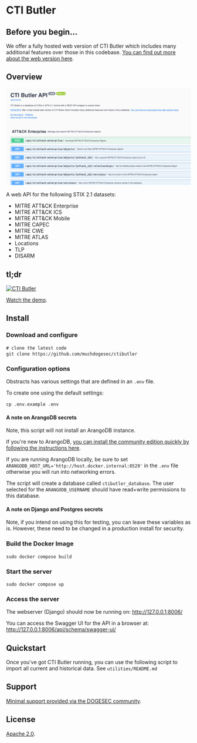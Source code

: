 # CTI Butler

## Before you begin...

We offer a fully hosted web version of CTI Butler which includes many additional features over those in this codebase. [You can find out more about the web version here](https://www.ctibutler.com/).

## Overview

![](docs/ctibutler.png)

A web API for the following STIX 2.1 datasets:

* MITRE ATT&CK Enterprise
* MITRE ATT&CK ICS
* MITRE ATT&CK Mobile
* MITRE CAPEC
* MITRE CWE
* MITRE ATLAS
* Locations
* TLP
* DISARM

## tl;dr

[![CTI Butler](https://img.youtube.com/vi/84SgT-ess4E/0.jpg)](https://www.youtube.com/watch?v=84SgT-ess4E)

[Watch the demo](https://www.youtube.com/watch?v=84SgT-ess4E).

## Install

### Download and configure

```shell
# clone the latest code
git clone https://github.com/muchdogesec/ctibutler
```

### Configuration options

Obstracts has various settings that are defined in an `.env` file.

To create one using the default settings:

```shell
cp .env.example .env
```

#### A note on ArangoDB secrets

Note, this script will not install an ArangoDB instance.

If you're new to ArangoDB, [you can install the community edition quickly by following the instructions here](https://arangodb.com/community-server/).

If you are running ArangoDB locally, be sure to set `ARANGODB_HOST_URL='http://host.docker.internal:8529'` in the `.env` file otherwise you will run into networking errors.

The script will create a database called `ctibutler_database`. The user selected for the `ARANGODB_USERNAME` should have read+write permissions to this database.

#### A note on Django and Postgres secrets

Note, if you intend on using this for testing, you can leave these variables as is. However, these need to be changed in a production install for security.

### Build the Docker Image

```shell
sudo docker compose build
```

### Start the server

```shell
sudo docker compose up
```

### Access the server

The webserver (Django) should now be running on: http://127.0.0.1:8006/

You can access the Swagger UI for the API in a browser at: http://127.0.0.1:8006/api/schema/swagger-ui/

## Quickstart

Once you've got CTI Butler running, you can use the following script to import all current and historical data. See `utilities/README.md`

## Support

[Minimal support provided via the DOGESEC community](https://community.dogesec.com/).

## License

[Apache 2.0](/LICENSE).
